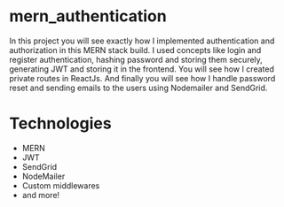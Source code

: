 ﻿# mern_authentication
In this project you will see exactly how I implemented authentication and authorization in this MERN stack build. I used concepts like login and register authentication, hashing password and storing them securely, generating JWT and storing it in the frontend. You will see how I created private routes in ReactJs. And finally you will see how I handle password reset and sending emails to the users using Nodemailer and SendGrid. 


# Technologies
 - MERN
 - JWT
 - SendGrid
 - NodeMailer
 - Custom middlewares
 - and more!
